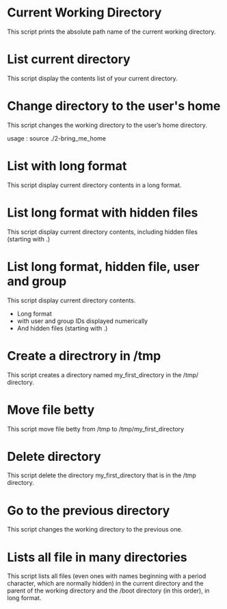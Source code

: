 # Current Working Directory

This script prints the absolute path name of the current working directory.

# List current directory

This script display the contents list of your current directory.

# Change directory to the user's home 

This script changes the working directory to the user’s home directory.

usage : source ./2-bring_me_home

# List with long format

This script display current directory contents in a long format.

# List long format with hidden files

This script display current directory contents, including hidden files (starting with .)

# List long format, hidden file, user and group

This script display current directory contents.

   - Long format
   - with user and group IDs displayed numerically
   - And hidden files (starting with .)

# Create a directrory in /tmp

This script creates a directory named my_first_directory in the /tmp/ directory.

# Move file betty 

This script move file betty from /tmp to /tmp/my_first_directory

# Delete directory

This script delete the directory my_first_directory that is in the /tmp directory.

# Go to the previous directory

This script changes the working directory to the previous one.

# Lists all file in many directories

This script lists all files (even ones with names beginning with a period character, which are normally hidden) in the current directory and the parent of the working directory and the /boot directory (in this order), in long format.
